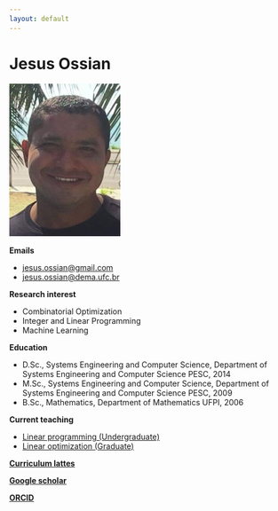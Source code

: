 ```yaml
---
layout: default
---
```


# Jesus Ossian

<img src="/assets/images/jossian.png" width="200" height="275">

**Emails**
- jesus.ossian@gmail.com
- jesus.ossian@dema.ufc.br

**Research interest**
- Combinatorial Optimization
- Integer and Linear Programming
- Machine Learning

**Education**
- D.Sc., Systems Engineering and Computer Science, Department of Systems Engineering and Computer Science PESC, 2014
- M.Sc., Systems Engineering and Computer Science, Department of Systems Engineering and Computer Science PESC, 2009
- B.Sc., Mathematics, Department of Mathematics UFPI, 2006

**Current teaching**
- [Linear programming (Undergraduate)](https://sites.google.com/site/jesusossian/cc0263?authuser=0)
- [Linear optimization (Graduate)](https://sites.google.com/site/jesusossian/ccp9001?authuser=0)


[**Curriculum lattes**](http://www.google.com/url?q=http%3A%2F%2Flattes.cnpq.br%2F4282182643218971&sa=D&sntz=1&usg=AOvVaw015zc8s71knsTck1lBcN-R)

[**Google scholar**](https://scholar.google.com.br/citations?user=QJoIO_cAAAAJ&hl=pt-BR)

[**ORCID**](https://www.google.com/url?q=https%3A%2F%2Forcid.org%2F0000-0003-4475-2290&sa=D&sntz=1&usg=AOvVaw3JV11rDuu4lrgV5tbds25U)

